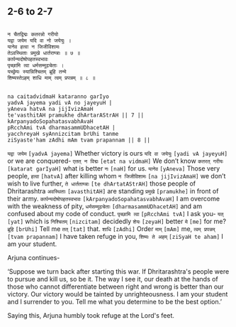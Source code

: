 ## 2-6 to 2-7


```shloka-sa

न चैतद्विद्मः कतरन्नो गरीयो
यद्वा जयेम यदि वा नो जयेयुः ।
यानेव हत्वा न जिजीविशामः
तेऽवस्थिताः प्रमुखे धार्तराष्त्राः ॥ ७ ॥
कार्पन्यदोषोपहतस्वभावः
पृच्छामि त्वा धर्मसम्मूढचेताः ।
यच्छ्रेयः स्यान्निश्चितम् ब्रूहि तन्मे
शिष्यस्तेऽहम् शाधि माम् त्वम् प्रपन्नम् ॥ ८ ॥

```
```shloka-sa-hk

na caitadvidmaH kataranno garIyo
yadvA jayema yadi vA no jayeyuH |
yAneva hatvA na jijIvizAmaH
te'vasthitAH pramukhe dhArtarAStrAH || 7 ||
kArpanyadoSopahatasvabhAvaH
pRcchAmi tvA dharmasammUDhacetAH |
yacchreyaH syAnnizcitam brUhi tanme
ziSyaste'ham zAdhi mAm tvam prapannam || 8 ||

```
`यद्वा जयेम` `[yadvA jayema]` Whether victory is ours `यदि वा जयेयुः` `[yadi vA jayeyuH]` or we are conquered- `एतत् न विद्मः` `[etat na vidmaH]` We don’t know `कतरत् गरीयः` `[katarat garIyaH]` what is better `नः` `[naH]` for us. `यानेव` `[yAneva]` Those very people, `हत्वा` `[hatvA]` after killing whom `न जिजीविशामः` `[na jijIvizAmaH]` we don’t wish to live further, `ते धार्तताष्त्राः` `[te dhArtatAStrAH]` those people of Dhritarashtra `अवस्थिताः` `[avasthitAH]` are standing `प्रमुखे` `[pramukhe]` in front of their army.
`कार्पन्यदोषोपहतस्वभावः` `[kArpanyadoSopahatasvabhAvaH]` I am overcome with the weakness of pity, `धर्मसम्मूढचेताः` `[dharmasammUDhacetAH]` and am confused about my code of conduct. `पृच्छामि त्वा` `[pRcchAmi tvA]` I ask you- `यत्` `[yat]` which is `निश्चितम्` `[nizcitam]` decidedly `शेयः` `[zeyaH]` better `मे` `[me]` for me? `ब्रूहि` `[brUhi]` Tell me `तत्` `[tat]` that. `शाधि` `[zAdhi]` Order `माम्` `[mAm]` me, `त्वम् प्रपन्नम्` `[tvam prapannam]` I have taken refuge in you, `शिष्यः ते अहम्` `[ziSyaH te aham]` I am your student.

Arjuna continues-

‘Suppose we turn back after starting this war. If Dhritarashtra's people were to pursue and kill us, so be it. The way I see it, our death at the hands of those who cannot differentiate between right and wrong is better than our victory. Our victory would be tainted by unrighteousness. I am your student and I surrender to you. Tell me what you determine to be the best option.’

Saying this, Arjuna humbly took refuge at the Lord's feet.


